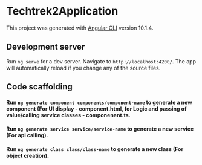 # Techtrek2Application

This project was generated with [Angular CLI](https://github.com/angular/angular-cli) version 10.1.4.

## Development server

Run `ng serve` for a dev server. Navigate to `http://localhost:4200/`. The app will automatically reload if you change any of the source files.

## Code scaffolding

#### Run `ng generate component components/component-name` to generate a new component (For UI display - component.html, for Logic and passing of value/calling service classes - componenent.ts. 
#### Run `ng generate service service/service-name` to generate a new service (For api calling). 
#### Run `ng generate class class/class-name` to generate a new class (For object creation). 
